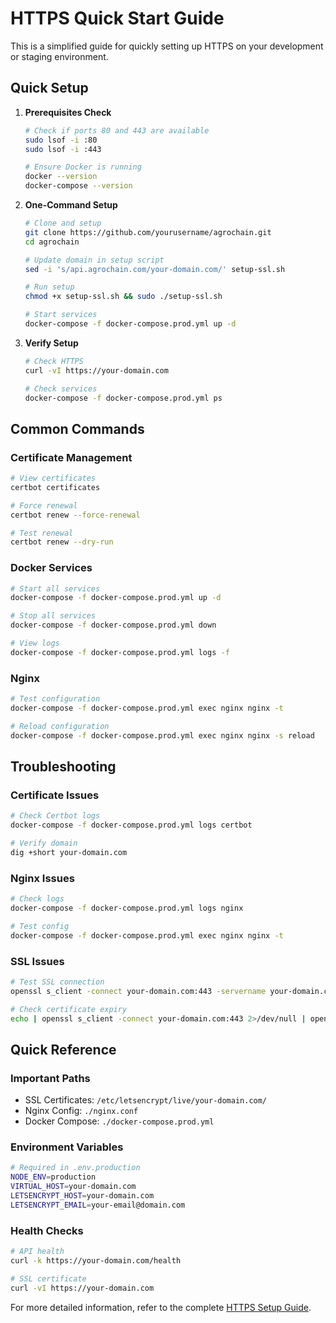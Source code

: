 # HTTPS Quick Start Guide

This is a simplified guide for quickly setting up HTTPS on your development or staging environment.

## Quick Setup

1. **Prerequisites Check**
   ```bash
   # Check if ports 80 and 443 are available
   sudo lsof -i :80
   sudo lsof -i :443
   
   # Ensure Docker is running
   docker --version
   docker-compose --version
   ```

2. **One-Command Setup**
   ```bash
   # Clone and setup
   git clone https://github.com/yourusername/agrochain.git
   cd agrochain
   
   # Update domain in setup script
   sed -i 's/api.agrochain.com/your-domain.com/' setup-ssl.sh
   
   # Run setup
   chmod +x setup-ssl.sh && sudo ./setup-ssl.sh
   
   # Start services
   docker-compose -f docker-compose.prod.yml up -d
   ```

3. **Verify Setup**
   ```bash
   # Check HTTPS
   curl -vI https://your-domain.com
   
   # Check services
   docker-compose -f docker-compose.prod.yml ps
   ```

## Common Commands

### Certificate Management
```bash
# View certificates
certbot certificates

# Force renewal
certbot renew --force-renewal

# Test renewal
certbot renew --dry-run
```

### Docker Services
```bash
# Start all services
docker-compose -f docker-compose.prod.yml up -d

# Stop all services
docker-compose -f docker-compose.prod.yml down

# View logs
docker-compose -f docker-compose.prod.yml logs -f
```

### Nginx
```bash
# Test configuration
docker-compose -f docker-compose.prod.yml exec nginx nginx -t

# Reload configuration
docker-compose -f docker-compose.prod.yml exec nginx nginx -s reload
```

## Troubleshooting

### Certificate Issues
```bash
# Check Certbot logs
docker-compose -f docker-compose.prod.yml logs certbot

# Verify domain
dig +short your-domain.com
```

### Nginx Issues
```bash
# Check logs
docker-compose -f docker-compose.prod.yml logs nginx

# Test config
docker-compose -f docker-compose.prod.yml exec nginx nginx -t
```

### SSL Issues
```bash
# Test SSL connection
openssl s_client -connect your-domain.com:443 -servername your-domain.com

# Check certificate expiry
echo | openssl s_client -connect your-domain.com:443 2>/dev/null | openssl x509 -noout -dates
```

## Quick Reference

### Important Paths
- SSL Certificates: `/etc/letsencrypt/live/your-domain.com/`
- Nginx Config: `./nginx.conf`
- Docker Compose: `./docker-compose.prod.yml`

### Environment Variables
```bash
# Required in .env.production
NODE_ENV=production
VIRTUAL_HOST=your-domain.com
LETSENCRYPT_HOST=your-domain.com
LETSENCRYPT_EMAIL=your-email@domain.com
```

### Health Checks
```bash
# API health
curl -k https://your-domain.com/health

# SSL certificate
curl -vI https://your-domain.com
```

For more detailed information, refer to the complete [HTTPS Setup Guide](./HTTPS_SETUP.md). 